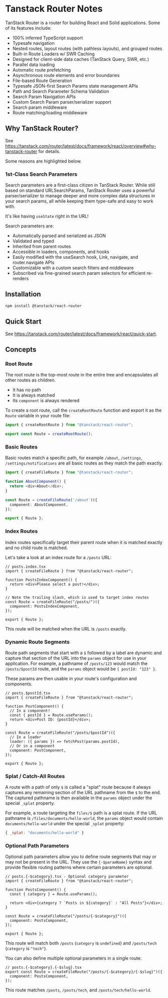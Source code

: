 # Tanstack Router Notes

TanStack Router is a router for building React and Solid applications. Some of its features include:

- 100% inferred TypeScript support
- Typesafe navigation
- Nested routes, layout routes (with pathless layouts), and grouped routes
- Built-in Route Loaders w/ SWR Caching
- Designed for client-side data caches (TanStack Query, SWR, etc.)
- Parallel data loading
- Automatic route prefetching
- Asynchronous route elements and error boundaries
- File-based Route Generation
- Typesafe JSON-first Search Params state management APIs
- Path and Search Parameter Schema Validation
- Search Param Navigation APIs
- Custom Search Param parser/serializer support
- Search param middleware
- Route matching/loading middleware

## Why TanStack Router?

See https://tanstack.com/router/latest/docs/framework/react/overview#why-tanstack-router for details.

Some reasons are highlighted below.

### 1st-Class Search Parameters

Search parameters are a first-class citizen in TanStack Router. While still based on standard URLSearchParams, TanStack Router uses a powerful parser/serializer to manage deeper and more complex data structures in your search params, all while keeping them type-safe and easy to work with.

It's like having `useState` right in the URL!

Search parameters are:

- Automatically parsed and serialized as JSON
- Validated and typed
- Inherited from parent routes
- Accessible in loaders, components, and hooks
- Easily modified with the useSearch hook, Link, navigate, and router.navigate APIs
- Customizable with a custom search filters and middleware
- Subscribed via fine-grained search param selectors for efficient re-renders

## Installation

```sh
npm install @tanstack/react-router
```

## Quick Start

See https://tanstack.com/router/latest/docs/framework/react/quick-start.

## Concepts

### Root Route

The root route is the top-most route in the entire tree and encapsulates all other routes as children.

- It has no path
- It is always matched
- Its `component` is always rendered

To create a root route, call the `createRootRoute` function and export it as the `Route` variable in your route file:

```ts
import { createRootRoute } from "@tanstack/react-router";

export const Route = createRootRoute();
```

### Basic Routes

Basic routes match a specific path, for example `/about`, `/settings`, `/settings/notifications` are all basic routes as they match the path exactly.

```ts
import { createFileRoute } from "@tanstack/react-router";

function AboutComponent() {
  return <div>About</div>;
}

const Route = createFileRoute('/about')({
  component: AboutComponent,
});

export { Route };
```

### Index Routes

Index routes specifically target their parent route when it is matched exactly and no child route is matched.

Let's take a look at an index route for a `/posts` URL:

```tsx
// posts.index.tsx
import { createFileRoute } from "@tanstack/react-router";

function PostsIndexComponent() {
  return <div>Please select a post!</div>;
}

// Note the trailing slash, which is used to target index routes
const Route = createFileRoute("/posts/")({
  component: PostsIndexComponent,
});

export { Route };
```

This route will be matched when the URL is `/posts` exactly.

### Dynamic Route Segments

Route path segments that start with a `$` followed by a label are dynamic and capture that section of the URL into the `params` object for use in your application. For example, a pathname of `/posts/123` would match the `/posts/$postId` route, and the `params` object would be `{ postId: "123" }`.

These params are then usable in your route's configuration and components.

```tsx
// posts.$postId.tsx
import { createFileRoute } from "@tanstack/react-router";

function PostComponent() {
  // In a component!
  const { postId } = Route.useParams();
  return <div>Post ID: {postId}</div>;
}

const Route = createFileRoute("/posts/$postId")({
  // In a loader
  loader: ({ params }) => fetchPost(params.postId),
  // Or in a component
  component: PostComponent,
});

export { Route };
```

### Splat / Catch-All Routes

A route with a path of only `$` is called a "splat" route because it always captures any remaining section of the URL pathname from the `$` to the end. The captured pathname is then available in the `params` object under the special `_splat` property.

For example, a route targeting the `files/$` path is a splat route. If the URL pathname is `/files/documents/hello-world`, the `params` object would contain `documents/hello-world` under the special `_splat` property:

```js
{ _splat: "documents/hello-world" }
```

### Optional Path Parameters

Optional path parameters allow you to define route segments that may or may not be present in the URL. They use the `{-$paramName}` syntax and provide flexible routing patterns where certain parameters are optional.

```tsx
// posts.{-$category}.tsx - Optional category parameter
import { createFileRoute } from "@tanstack/react-router";

function PostsComponent() {
  const { category } = Route.useParams();

  return <div>{category ? `Posts in ${category}` : "All Posts"}</div>;
}

const Route = createFileRoute("/posts/{-$category}")({
  component: PostsComponent,
});

export { Route };
```

This route will match both `/posts` (`category` is `undefined`) and `/posts/tech` (`category` is `"tech"`).

You can also define multiple optional parameters in a single route:

```tsx
// posts.{-$category}.{-$slug}.tsx
export const Route = createFileRoute("/posts/{-$category}/{-$slug}")({
  component: PostsComponent,
});
```

This route matches `/posts`, `/posts/tech`, and `/posts/tech/hello-world`.
